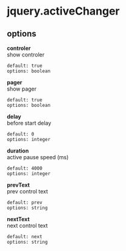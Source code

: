# jquery.activeChanger

## options

**controler**  
show controler  
```
default: true
options: boolean
```

**pager**  
show pager  
```
default: true
options: boolean
```

**delay**  
before start delay  
```
default: 0
options: integer
```

**duration**  
active pause speed (ms)  
```
default: 4000
options: integer
```

**prevText**  
prev control text  
```
default: prev
options: string
```

**nextText**  
next control text  
```
default: next
options: string
```

